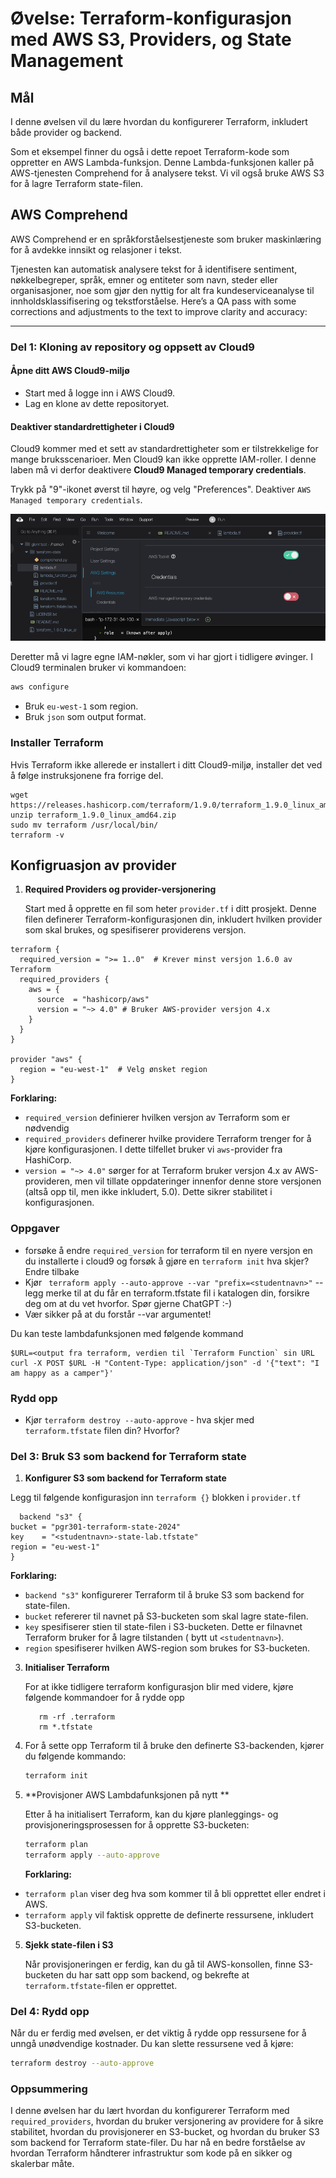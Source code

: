 # Øvelse: Terraform-konfigurasjon med AWS S3, Providers, og State Management

## Mål

I denne øvelsen vil du lære hvordan du konfigurerer Terraform, inkludert både provider og backend.

Som et eksempel finner du også i dette repoet Terraform-kode som oppretter en AWS Lambda-funksjon. Denne Lambda-funksjonen
kaller på AWS-tjenesten Comprehend for å analysere tekst. Vi vil også bruke AWS S3 for å lagre Terraform state-filen.

## AWS Comprehend

AWS Comprehend er en språkforståelsestjeneste som bruker
maskinlæring for å avdekke innsikt og relasjoner i tekst.

Tjenesten kan automatisk analysere tekst for å identifisere
sentiment, nøkkelbegreper, språk, emner og entiteter som navn,
steder eller organisasjoner, noe som gjør den nyttig for alt fra
kundeserviceanalyse til innholdsklassifisering og tekstforståelse.
Here’s a QA pass with some corrections and adjustments to the text to improve clarity and accuracy:

---

### Del 1: Kloning av repository og oppsett av Cloud9

#### Åpne ditt AWS Cloud9-miljø

* Start med å logge inn i AWS Cloud9.
* Lag en klone av dette repositoryet.

#### Deaktiver standardrettigheter i Cloud9

Cloud9 kommer med et sett av standardrettigheter som er tilstrekkelige for mange bruksscenarioer.
Men Cloud9 kan ikke opprette IAM-roller. I denne laben må vi derfor deaktivere **Cloud9 Managed temporary credentials**.

Trykk på "9"-ikonet øverst til høyre, og velg "Preferences". Deaktiver `AWS Managed temporary credentials`.

![Slå av midlertidige Cloud9-credentials](./img/disable_credentials.png)

Deretter må vi lagre egne IAM-nøkler, som vi har gjort i tidligere øvinger.
I Cloud9 terminalen bruker vi kommandoen:

```bash
aws configure
```

* Bruk `eu-west-1` som region.
* Bruk `json` som output format.

### Installer Terraform   
   Hvis Terraform ikke allerede er installert i ditt Cloud9-miljø, installer det ved å følge instruksjonene fra forrige
   del.

```shell
wget https://releases.hashicorp.com/terraform/1.9.0/terraform_1.9.0_linux_amd64.zip
unzip terraform_1.9.0_linux_amd64.zip
sudo mv terraform /usr/local/bin/ 
terraform -v
```

## Konfigruasjon av provider

1. **Required Providers og provider-versjonering**

   Start med å opprette en fil som heter `provider.tf` i ditt prosjekt. Denne filen definerer Terraform-konfigurasjonen
   din, inkludert hvilken provider som skal brukes, og spesifiserer providerens versjon.

```hcl
terraform {
  required_version = ">= 1..0"  # Krever minst versjon 1.6.0 av Terraform
  required_providers {
    aws = {
      source  = "hashicorp/aws"
      version = "~> 4.0" # Bruker AWS-provider versjon 4.x
    }
  }
}

provider "aws" {
  region = "eu-west-1"  # Velg ønsket region
}
```

**Forklaring:**

- `required_version` definierer hvilken versjon av Terraform som er nødvendig
- `required_providers` definerer hvilke providere Terraform trenger for å kjøre konfigurasjonen. I dette tilfellet
  bruker vi `aws`-provider fra HashiCorp.
- `version = "~> 4.0"` sørger for at Terraform bruker versjon 4.x av AWS-provideren, men vil tillate oppdateringer
  innenfor denne store versjonen (altså opp til, men ikke inkludert, 5.0). Dette sikrer stabilitet i konfigurasjonen.

### Oppgaver

* forsøke å endre `required_version` for terraform til en nyere versjon en du installerte i cloud9 og forsøk å gjøre
  en ````terraform init```` hva skjer? Endre tilbake
* Kjør ` terraform apply --auto-approve --var "prefix=<studentnavn>"` -- legg merke til at du får en terraform.tfstate fil i katalogen din, forsikre
  deg om at du vet hvorfor. Spør gjerne ChatGPT :-)
* Vær sikker på at du forstår --var argumentet!

Du kan teste lambdafunksjonen med følgende kommand

```shell
$URL=<output fra terraform, verdien til `Terraform Function` sin URL
curl -X POST $URL -H "Content-Type: application/json" -d '{"text": "I am happy as a camper"}'

```

### Rydd opp

* Kjør `terraform destroy --auto-approve` - hva skjer med `terraform.tfstate` filen din? Hvorfor?

### Del 3: Bruk S3 som backend for Terraform state

1. **Konfigurer S3 som backend for Terraform state**

Legg til følgende konfigurasjon inn `terraform {}` blokken i `provider.tf`

   ```hcl
     backend "s3" {
  bucket = "pgr301-terraform-state-2024"
  key    = "<studentnavn>-state-lab.tfstate"
  region = "eu-west-1"
}
   ```

**Forklaring:**

- `backend "s3"` konfigurerer Terraform til å bruke S3 som backend for state-filen.
- `bucket` refererer til navnet på S3-bucketen som skal lagre state-filen.
- `key` spesifiserer stien til state-filen i S3-bucketen. Dette er filnavnet Terraform bruker for å lagre tilstanden (
  bytt ut `<studentnavn>`).
- `region` spesifiserer hvilken AWS-region som brukes for S3-bucketen.


3. **Initialiser Terraform**

   For at ikke tidligere terraform konfigurasjon blir med videre, kjøre følgende kommandoer for å rydde opp
   ```
      rm -rf .terraform 
      rm *.tfstate
   ```

7. For å sette opp Terraform til å bruke den definerte S3-backenden, kjører du følgende kommando:

   ```bash
   terraform init
   ```

4. **Provisjoner AWS Lambdafunksjonen på nytt **

   Etter å ha initialisert Terraform, kan du kjøre planleggings- og provisjoneringsprosessen for å opprette S3-bucketen:

   ```bash
   terraform plan
   terraform apply --auto-approve
   ```

   **Forklaring:**

- `terraform plan` viser deg hva som kommer til å bli opprettet eller endret i AWS.
- `terraform apply` vil faktisk opprette de definerte ressursene, inkludert S3-bucketen.

5. **Sjekk state-filen i S3**

   Når provisjoneringen er ferdig, kan du gå til AWS-konsollen, finne S3-bucketen du har satt opp som backend, og
   bekrefte at `terraform.tfstate`-filen er opprettet.

### Del 4: Rydd opp

Når du er ferdig med øvelsen, er det viktig å rydde opp ressursene for å unngå unødvendige kostnader. Du kan slette
ressursene ved å kjøre:

```bash
terraform destroy --auto-approve
```

### Oppsummering

I denne øvelsen har du lært hvordan du konfigurerer Terraform med `required_providers`, hvordan du bruker versjonering
av providere for å sikre stabilitet, hvordan du provisjonerer en S3-bucket, og hvordan du bruker S3 som backend for
Terraform state-filer. Du har nå en bedre forståelse av hvordan Terraform håndterer infrastruktur som kode på en sikker
og skalerbar måte.